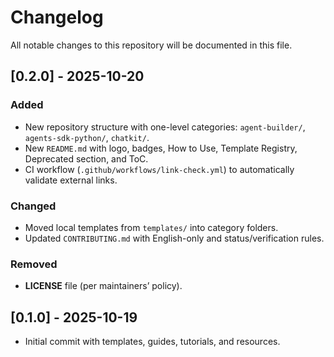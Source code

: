 # Changelog

All notable changes to this repository will be documented in this file.

## [0.2.0] - 2025-10-20
### Added
- New repository structure with one-level categories: `agent-builder/`, `agents-sdk-python/`, `chatkit/`.
- New `README.md` with logo, badges, How to Use, Template Registry, Deprecated section, and ToC.
- CI workflow (`.github/workflows/link-check.yml`) to automatically validate external links.

### Changed
- Moved local templates from `templates/` into category folders.
- Updated `CONTRIBUTING.md` with English-only and status/verification rules.

### Removed
- **LICENSE** file (per maintainers’ policy).

## [0.1.0] - 2025-10-19
- Initial commit with templates, guides, tutorials, and resources.
